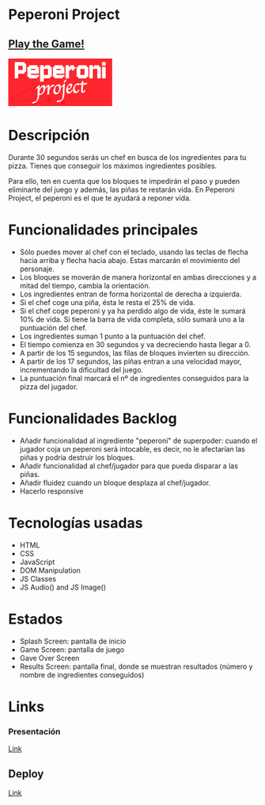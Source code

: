 # Peperoni Project

## [Play the Game!](https://lamardemuela.github.io/peperoni-project-game/)

![Peperoni Project](https://github.com/lamardemuela/peperoni-project-game/blob/main/images/logo-peperoni-project.png?raw=true)


# Descripción

Durante 30 segundos serás un chef en busca de los ingredientes para tu pizza. Tienes que conseguir los máximos ingredientes posibles.

Para ello, ten en cuenta que los bloques te impedirán el paso y pueden eliminarte del juego y además, las piñas te restarán vida. En Peperoni Project, el peperoni es el que te ayudará a reponer vida.


# Funcionalidades principales

- Sólo puedes mover al chef con el teclado, usando las teclas de flecha hacia arriba y flecha hacia abajo. Estas marcarán el movimiento del personaje.
- Los bloques se moverán de manera horizontal en ambas direcciones y a mitad del tiempo, cambia la orientación.
- Los ingredientes entran de forma horizontal de derecha a izquierda.
- Si el chef coge una piña, ésta le resta el 25% de vida.
- Si el chef coge peperoni y ya ha perdido algo de vida, éste le sumará 10% de vida. Si tiene la barra de vida completa, sólo sumará uno a la puntuación del chef.
- Los ingredientes suman 1 punto a la puntuación del chef.
- El tiempo comienza en 30 segundos y va decreciendo hasta llegar a 0.
- A partir de los 15 segundos, las filas de bloques invierten su dirección.
- A partir de los 17 segundos, las piñas entran a una velocidad mayor, incrementando la dificultad del juego.
- La puntuación final marcará el nº de ingredientes conseguidos para la pizza del jugador.

# Funcionalidades Backlog

- Añadir funcionalidad al ingrediente "peperoni" de superpoder: cuando el jugador coja un peperoni será intocable, es decir, no le afectarían las piñas y podría destruir los bloques.
- Añadir funcionalidad al chef/jugador para que pueda disparar a las piñas.
- Añadir fluidez cuando un bloque desplaza al chef/jugador.
- Hacerlo responsive

# Tecnologías usadas

- HTML
- CSS
- JavaScript
- DOM Manipulation
- JS Classes
- JS Audio() and JS Image()

# Estados

- Splash Screen: pantalla de inicio
- Game Screen: pantalla de juego
- Gave Over Screen
- Results Screen: pantalla final, donde se muestran resultados (número y nombre de ingredientes conseguidos)

# Links 

### Presentación
[Link](https://docs.google.com/presentation/d/1n279qWiL-3BZ_yGBn8_F13sFaAteUBiqLuvSyDoH8Fw/edit?usp=sharing)

## Deploy
[Link](https://lamardemuela.github.io/peperoni-project-game/)